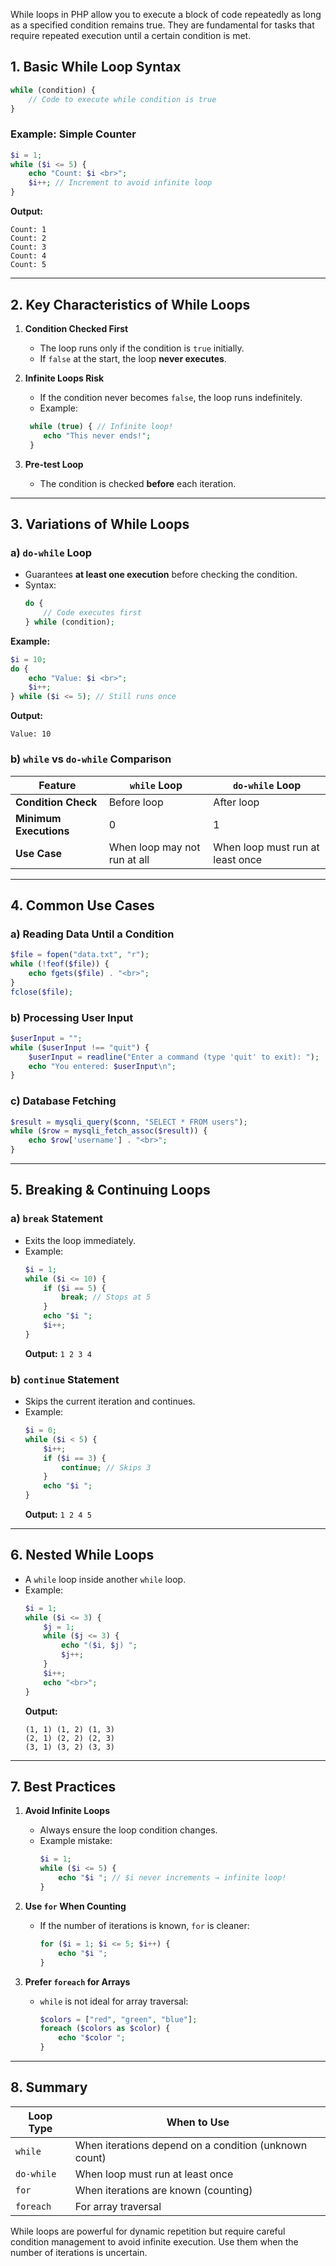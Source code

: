 While loops in PHP allow you to execute a block of code repeatedly as long as a specified condition remains true. They are fundamental for tasks that require repeated execution until a certain condition is met.

## **1. Basic While Loop Syntax**
```php
while (condition) {
    // Code to execute while condition is true
}
```

### **Example: Simple Counter**
```php
$i = 1;
while ($i <= 5) {
    echo "Count: $i <br>";
    $i++; // Increment to avoid infinite loop
}
```
**Output:**
```
Count: 1
Count: 2
Count: 3
Count: 4
Count: 5
```

---

## **2. Key Characteristics of While Loops**
1. **Condition Checked First**  
   - The loop runs only if the condition is `true` initially.
   - If `false` at the start, the loop **never executes**.
   
2. **Infinite Loops Risk**  
   - If the condition never becomes `false`, the loop runs indefinitely.
   - Example:  
    ```php
     while (true) { // Infinite loop!
	    echo "This never ends!";
     }
     ```

3. **Pre-test Loop**  
   - The condition is checked **before** each iteration.

---

## **3. Variations of While Loops**
### **a) `do-while` Loop**
- Guarantees **at least one execution** before checking the condition.
- Syntax:
  ```php
  do {
      // Code executes first
  } while (condition);
  ```
  
**Example:**
```php
$i = 10;
do {
    echo "Value: $i <br>";
    $i++;
} while ($i <= 5); // Still runs once
```
**Output:**
```
Value: 10
```

### **b) `while` vs `do-while` Comparison**
| Feature          | `while` Loop | `do-while` Loop |
|------------------|-------------|----------------|
| **Condition Check** | Before loop | After loop |
| **Minimum Executions** | 0 | 1 |
| **Use Case** | When loop may not run at all | When loop must run at least once |

---

## **4. Common Use Cases**
### **a) Reading Data Until a Condition**
```php
$file = fopen("data.txt", "r");
while (!feof($file)) {
    echo fgets($file) . "<br>";
}
fclose($file);
```

### **b) Processing User Input**
```php
$userInput = "";
while ($userInput !== "quit") {
    $userInput = readline("Enter a command (type 'quit' to exit): ");
    echo "You entered: $userInput\n";
}
```

### **c) Database Fetching**
```php
$result = mysqli_query($conn, "SELECT * FROM users");
while ($row = mysqli_fetch_assoc($result)) {
    echo $row['username'] . "<br>";
}
```

---

## **5. Breaking & Continuing Loops**
### **a) `break` Statement**
- Exits the loop immediately.
- Example:
  ```php
  $i = 1;
  while ($i <= 10) {
      if ($i == 5) {
          break; // Stops at 5
      }
      echo "$i ";
      $i++;
  }
  ```
  **Output:** `1 2 3 4`

### **b) `continue` Statement**
- Skips the current iteration and continues.
- Example:
  ```php
  $i = 0;
  while ($i < 5) {
      $i++;
      if ($i == 3) {
          continue; // Skips 3
      }
      echo "$i ";
  }
  ```
  **Output:** `1 2 4 5`

---

## **6. Nested While Loops**
- A `while` loop inside another `while` loop.
- Example:
  ```php
  $i = 1;
  while ($i <= 3) {
      $j = 1;
      while ($j <= 3) {
          echo "($i, $j) ";
          $j++;
      }
      $i++;
      echo "<br>";
  }
  ```
  **Output:**
  ```
  (1, 1) (1, 2) (1, 3)
  (2, 1) (2, 2) (2, 3)
  (3, 1) (3, 2) (3, 3)
  ```

---

## **7. Best Practices**
1. **Avoid Infinite Loops**  
   - Always ensure the loop condition changes.
   - Example mistake:
     ```php
     $i = 1;
     while ($i <= 5) {
         echo "$i "; // $i never increments → infinite loop!
     }
     ```

2. **Use `for` When Counting**  
   - If the number of iterations is known, `for` is cleaner:
     ```php
     for ($i = 1; $i <= 5; $i++) {
         echo "$i ";
     }
     ```

3. **Prefer `foreach` for Arrays**  
   - `while` is not ideal for array traversal:
     ```php
     $colors = ["red", "green", "blue"];
     foreach ($colors as $color) {
         echo "$color ";
     }
     ```

---

## **8. Summary**
| **Loop Type** | **When to Use** |
|--------------|----------------|
| `while` | When iterations depend on a condition (unknown count) |
| `do-while` | When loop must run at least once |
| `for` | When iterations are known (counting) |
| `foreach` | For array traversal |

While loops are powerful for dynamic repetition but require careful condition management to avoid infinite execution. Use them when the number of iterations is uncertain.